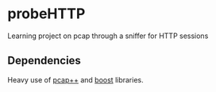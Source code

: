 # probeHTTP
Learning project on pcap through a sniffer for HTTP sessions

## Dependencies
Heavy use of [pcap++](https://github.com/seladb/PcapPlusPlus) and [boost](http://www.boost.org/) libraries.
